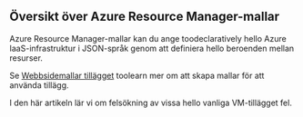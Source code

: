 

## <a name="overview-of-azure-resource-manager-templates"></a>Översikt över Azure Resource Manager-mallar
Azure Resource Manager-mallar kan du ange toodeclaratively hello Azure IaaS-infrastruktur i JSON-språk genom att definiera hello beroenden mellan resurser.

Se [Webbsidemallar tillägget](../articles/virtual-machines/windows/template-description.md?toc=%2fazure%2fvirtual-machines%2fwindows%2ftoc.json) toolearn mer om att skapa mallar för att använda tillägg.

I den här artikeln lär vi om felsökning av vissa hello vanliga VM-tillägget fel.

